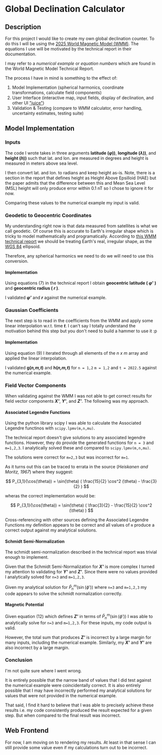 # Global Declination Calculator

## Description

For this project I would like to create my own global declination counter. To do this I will be using the [2025 World Magnetic Model (WMM)](https://www.ncei.noaa.gov/products/world-magnetic-model). The equations I use will be motivated by the technical report in their documentation.

I may refer to a *numerical example* or *equation numbers* which are found in the World Magnetic Model Technical Report.

The process I have in mind is something to the effect of:

1. Model Implementation (spherical harmonics, coordinate transformations, calculate field components)
2. User Interface (interactive map, input fields, display of declination, and other UI ["juice"](https://garden.bradwoods.io/notes/design/juice))
3. Validation & Testing (compare to WMM calculator, error handling, uncertainty estimates, testing suite)

## Model Implementation

### Inputs

The code I wrote takes in three arguments **latitude (*&phi;*))**, **longitude (*&lambda;*))**, and **height (*h*))** such that lat. and lon. are measured in degrees and height is measured in meters above sea level. 

I then convert lat. and lon. to radians and keep height as-is. Note, there is a section in the report that defines height as Height Above Epsilloid (HAE) but the paper admits that the difference between this and Mean Sea Level (MSL) height will only produce error within 0.1 nT so I chose to ignore it for now.

Comparing these values to the numerical example my input is valid. 

### Geodetic to Geocentric Coordinates

My understanding right now is that data measured from satellites is what we call geodetic. Of course this is accurate to Earth's irregular shape which is tricky to model mathematically and programatically. According to [this WMM technical report](
https://repository.library.noaa.gov/view/noaa/24390/noaa_24390_DS1.pdf) we should be treating Earth's real, irregular shape, as the [WGS 84](https://en.wikipedia.org/wiki/World_Geodetic_System) ellipsoid.

Therefore, any spherical harmonics we need to do we will need to use this conversion.

#### Implementation

Using equations (7) in the technical report I obtain **geocentric latitude ( *&phi;*' )** and **geocentric radius ( *r* )**. 

I validated ***&phi;'*** and ***r*** against the numerical example. 

### Gaussian Coefficients

The next step is to read in the coefficients from the WMM and apply some linear interpolation w.r.t. time ***t***. I can't say I totally understand the motivation behind this step but you don't need to build a hammer to use it :p

#### Implementation

Using equation (9) I iterated through all elements of the *n x m* array and applied the linear interpolation.

I validated **g(*n,m,t*)** and **h(*n,m,t*)** for `n = 1,2` `m = 1,2` and `t = 2022.5` against the numerical example.

### Field Vector Components

When validating against the WMM I was not able to get correct results for field vector components ***X'***, ***Y'***, and ***Z'***. The following was my approach.

#### Associated Legendre Functions

Using the python library scipy I was able to calculate the Associated Legendre functinos with `scipy.lpmv(m,n,mu)`.

The technical report doesn't give solutions to any associated legendre functions. However, they do provide the generated functions for `n = 3` and `m=1,2,3`. I analytically solved these and compared to `scipy.lpmv(m,n,mu)`. 

The solutions were correct for `m=2,3` but was incorrect for `m=1`.

As it turns out this can be traced to errata in the source (*Heiskanen and Moritz, 1967*) where they suggest:

$$ P_{3,1}(\cos(\theta)) = \sin(\theta) ( \frac{15}{2} \cos^2 (\theta) - \frac{3}{2} ) $$

wheras the correct implementation would be:

$$ P_{3,1}(\cos(\theta)) = \sin(\theta) ( \frac{3}{2} - \frac{15}{2} \cos^2 (\theta) ) $$


Cross-referencing with other sources defining the Associated Legendre Functions my definition appears to be correct and all values of `m` produce a correct output against my analytical solutions.


#### Schmidt Semi-Normalization

The schmidt semi-normalization described in the technical report was trivial enough to implement. 

Given that the Schmidt Semi-Normalization for ***X'*** is more complex I turned my attention to validating for ***Y'*** and ***Z'***. Since there were no values provided I analytically solved for `n=3` and `m=1,2,3`. 

Given my analytical solution for $\bar{P}_n^m(\sin(\phi'))$ where `n=3` and `m=1,2,3` my code appears to solve the schmidt normalization correctly.

#### Magnetic Potential

Given equation  (12) which defines ***Z'*** in terms of $\bar{P}_n^m(\sin(\phi'))$ I was able to analytically solve for `n=3` and `m=1,2,3`. 
For these inputs, my code output is valid.

However, the total sum that produces ***Z'*** is incorrect by a large margin for many inputs, including the numerical example. Similarly, my ***X'*** and ***Y'*** are also incorrect by a large margin.

### Conclusion

I'm not quite sure where I went wrong. 

It is entirely possible that the narrow band of values that I did test against the numerical example were coincidentally correct. It is also entirely possible that I may have incorrectly performed my analytical solutions for values that were not provided in the numerical example.

That said, I find it hard to believe that I was able to precisely achieve these results i.e. my code consistently produced the result expected for a given step. But when compared to the final result was incorrect. 

## Web Frontend

For now, I am moving on to rendering my results. At least in that sense I can still provide some value even if my calculations turn out to be incorrect.

